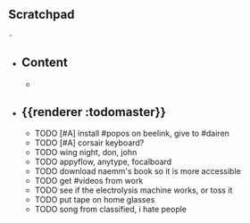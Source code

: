 ## Scratchpad
	-
- ## Content
	-
- ## {{renderer :todomaster}}
	- TODO [#A] install #popos on beelink, give to #dairen
	- TODO [#A] corsair keyboard?
	- TODO wing night, don, john
	- TODO appyflow, anytype, focalboard
	- TODO download naemm's book so it is more accessible
	- TODO get #videos from work
	- TODO see if the electrolysis machine works, or toss it
	- TODO put tape on home glasses
	- TODO song from classified, i hate people